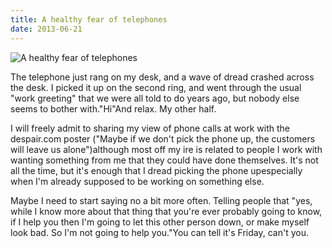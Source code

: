 ```yaml
---
title: A healthy fear of telephones
date: 2013-06-21
---
```


![A healthy fear of telephones](https://source.unsplash.com/Pll7AP6NFpY/1600x900)

The telephone just rang on my desk, and a wave of dread crashed across the desk. I picked it up on the second ring, and went through the usual "work greeting" that we were all told to do years ago, but nobody else seems to bother with."Hi"And relax. My other half.

I will freely admit to sharing my view of phone calls at work with the despair.com poster ("Maybe if we don't pick the phone up, the customers will leave us alone")although most off my ire is related to people I work with wanting something from me that they could have done themselves. It's not all the time, but it's enough that I dread picking the phone upespecially when I'm already supposed to be working on something else.

Maybe I need to start saying no a bit more often. Telling people that "yes, while I know more about that thing that you're ever probably going to know, if I help you then I'm going to let this other person down, or make myself look bad. So I'm not going to help you."You can tell it's Friday, can't you.